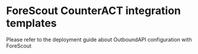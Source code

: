 # ForeScout CounterACT integration templates
Please refer to the deployment guide about OutboundAPI configuration with ForeScout
